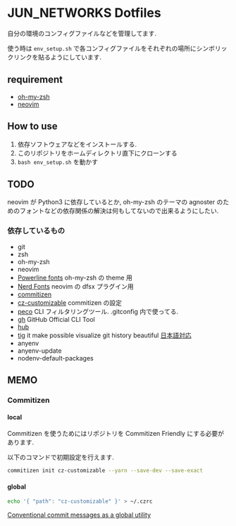 # JUN_NETWORKS Dotfiles

自分の環境のコンフィグファイルなどを管理してます.

使う時は `env_setup.sh` で各コンフィグファイルをそれぞれの場所にシンボリックリンクを貼るようにしています.

## requirement

- [oh-my-zsh](https://github.com/ohmyzsh/ohmyzsh)
- [neovim](https://github.com/neovim/neovim)

## How to use

1. 依存ソフトウェアなどをインストールする.
2. このリポジトリをホームディレクトリ直下にクローンする
3. `bash env_setup.sh` を動かす

## TODO

neovim が Python3 に依存しているとか, oh-my-zsh のテーマの agnoster のためのフォントなどの依存関係の解決は何もしてないので出来るようにしたい.

### 依存しているもの

- git
- zsh
- oh-my-zsh
- neovim
- [Powerline fonts](https://github.com/powerline/fonts) oh-my-zsh の theme 用
- [Nerd Fonts](https://github.com/ryanoasis/nerd-fonts) neovim の dfsx プラグイン用
- [commitizen](https://github.com/commitizen/cz-cli)
- [cz-customizable](https://github.com/leoforfree/cz-customizable) commitizen の設定
- [peco](https://github.com/peco/peco) CLI フィルタリングツール. .gitconfig 内で使ってる.
- [gh](https://github.com/cli/cli) GitHub Official CLI Tool
- [hub](https://github.com/github/hub)
- [tig](https://github.com/jonas/tig) it make possible visualize git history beautiful [日本語対応](https://blog.freks.jp/tig-install/)
- anyenv
- anyenv-update
- nodenv-default-packages

## MEMO

### Commitizen

#### local

Commitizen を使うためにはリポジトリを Commitizen Friendly にする必要があります.

以下のコマンドで初期設定を行えます.

```bash
commitizen init cz-customizable --yarn --save-dev --save-exact
```

#### global

```bash
echo '{ "path": "cz-customizable" }' > ~/.czrc
```

[Conventional commit messages as a global utility](https://github.com/commitizen/cz-cli#conventional-commit-messages-as-a-global-utility)
